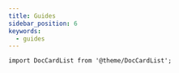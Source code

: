 ```yaml
---
title: Guides
sidebar_position: 6
keywords:
  - guides
---
```


```mdx-code-block
import DocCardList from '@theme/DocCardList';
```

<DocCardList />
